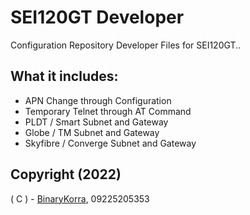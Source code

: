 # SEI120GT Developer
Configuration Repository Developer Files for SEI120GT..

## What it includes:

* APN Change through Configuration
* Temporary Telnet through AT Command
* PLDT / Smart Subnet and Gateway
* Globe / TM Subnet and Gateway
* Skyfibre / Converge Subnet and Gateway

## Copyright (2022)

( C ) - [BinaryKorra](https://github.com/binarykorra), 09225205353